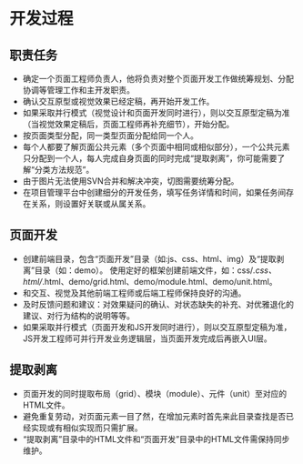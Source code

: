# 开发过程

## 职责任务

- 确定一个页面工程师负责人，他将负责对整个页面开发工作做统筹规划、分配协调等管理工作和主开发职责。
- 确认交互原型或视觉效果已经定稿，再开始开发工作。
- 如果采取并行模式（视觉设计和页面开发同时进行），则以交互原型定稿为准（当视觉效果定稿后，页面工程师再补充细节），开始分配。
- 按页面类型分配，同一类型页面分配给同一个人。
- 每个人都要了解页面公共元素（多个页面中相同或相似部分），一个公共元素只分配到一个人，每人完成自身页面的同时完成“提取剥离”，你可能需要了解“分类方法规范”。
- 由于图片无法使用SVN合并和解决冲突，切图需要统筹分配。
- 在项目管理平台中创建细分的开发任务，填写任务详情和时间，如果任务间存在关系，则设置好关联或从属关系。

## 页面开发

- 创建前端目录，包含“页面开发”目录（如:js、css、html、img）及“提取剥离”目录（如：demo）。
使用定好的框架创建前端文件，如：css/*.css、html/*.html、demo/grid.html、demo/module.html、demo/unit.html。
- 和交互、视觉及其他前端工程师或后端工程师保持良好的沟通。
- 及时反馈问题和建议：对效果疑问的确认、对状态缺失的补充、对优雅退化的建议、对行为结构的说明等等。
- 如果采取并行模式（页面开发和JS开发同时进行），则以交互原型定稿为准，JS开发工程师可并行开发业务逻辑层，当页面开发完成后再嵌入UI层。

## 提取剥离

- 页面开发的同时提取布局（grid）、模块（module）、元件（unit）至对应的HTML文件。
- 避免重复劳动，对页面元素一目了然，在增加元素时首先来此目录查找是否已经实现或有相似实现而只需扩展。
- “提取剥离”目录中的HTML文件和“页面开发”目录中的HTML文件需保持同步维护。

